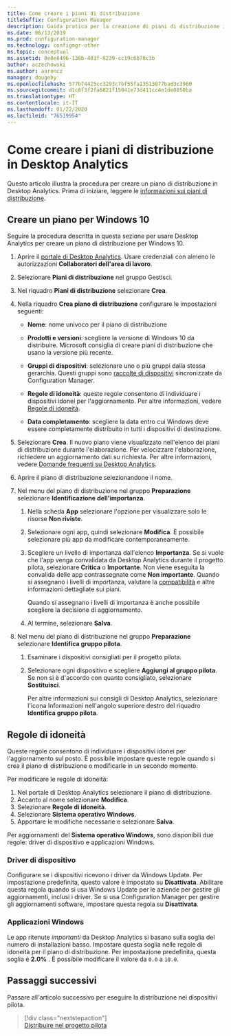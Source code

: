 ```yaml
---
title: Come creare i piani di distribuzione
titleSuffix: Configuration Manager
description: Guida pratica per la creazione di piani di distribuzione in Desktop Analytics.
ms.date: 06/13/2019
ms.prod: configuration-manager
ms.technology: configmgr-other
ms.topic: conceptual
ms.assetid: 8e0e8496-136b-461f-8239-cc19c6b78c3b
author: aczechowski
ms.author: aaroncz
manager: dougeby
ms.openlocfilehash: 577b74425cc3293c7bf55fa13513877bad3c3960
ms.sourcegitcommit: d1c6f3f2fa6821f15041e73d411cc4e1de0850ba
ms.translationtype: HT
ms.contentlocale: it-IT
ms.lasthandoff: 01/22/2020
ms.locfileid: "76519954"
---
```

# <a name="how-to-create-deployment-plans-in-desktop-analytics"></a>Come creare i piani di distribuzione in Desktop Analytics

Questo articolo illustra la procedura per creare un piano di distribuzione in Desktop Analytics. Prima di iniziare, leggere le [informazioni sui piani di distribuzione](/sccm/desktop-analytics/about-deployment-plans).

## <a name="create-a-plan-for-windows-10"></a>Creare un piano per Windows 10

Seguire la procedura descritta in questa sezione per usare Desktop Analytics per creare un piano di distribuzione per Windows 10.

1. Aprire il [portale di Desktop Analytics](https://aka.ms/desktopanalytics). Usare credenziali con almeno le autorizzazioni **Collaboratori dell'area di lavoro**.  

2. Selezionare **Piani di distribuzione** nel gruppo Gestisci.  

3. Nel riquadro **Piani di distribuzione** selezionare **Crea**.  

4. Nella riquadro **Crea piano di distribuzione** configurare le impostazioni seguenti:  

    - **Nome**: nome univoco per il piano di distribuzione  

    - **Prodotti e versioni**: scegliere la versione di Windows 10 da distribuire. Microsoft consiglia di creare piani di distribuzione che usano la versione più recente.  

    - **Gruppi di dispositivi**: selezionare uno o più gruppi dalla stessa gerarchia. Questi gruppi sono [raccolte di dispositivi](/configmgr/desktop-analytics/connect-configmgr#bkmk_Collections) sincronizzate da Configuration Manager.  

    - **Regole di idoneità**: queste regole consentono di individuare i dispositivi idonei per l'aggiornamento. Per altre informazioni, vedere [Regole di idoneità](#readiness-rules).  

    - **Data completamento**: scegliere la data entro cui Windows deve essere completamente distribuito in tutti i dispositivi di destinazione.  

5. Selezionare **Crea**. Il nuovo piano viene visualizzato nell'elenco dei piani di distribuzione durante l'elaborazione. Per velocizzare l'elaborazione, richiedere un aggiornamento dati su richiesta. Per altre informazioni, vedere [Domande frequenti su Desktop Analytics](/sccm/desktop-analytics/faq##can-i-reduce-the-amount-of-time-it-takes-for-data-to-refresh-in-my-desktop-analytics-portal).  

6. Aprire il piano di distribuzione selezionandone il nome.  

7. Nel menu del piano di distribuzione nel gruppo **Preparazione** selezionare **Identificazione dell'importanza**.  

    1. Nella scheda **App** selezionare l'opzione per visualizzare solo le risorse **Non riviste**.  

    2. Selezionare ogni app, quindi selezionare **Modifica**. È possibile selezionare più app da modificare contemporaneamente.  

    3. Scegliere un livello di importanza dall'elenco **Importanza**. Se si vuole che l'app venga convalidata da Desktop Analytics durante il progetto pilota, selezionare **Critica** o **Importante**. Non viene eseguita la convalida delle app contrassegnate come **Non importante**. Quando si assegnano i livelli di importanza, valutare la [compatibilità](/sccm/desktop-analytics/compat-assessment) e altre informazioni dettagliate sui piani.  

        Quando si assegnano i livelli di importanza è anche possibile scegliere la decisione di aggiornamento.  

    4. Al termine, selezionare **Salva**.  

8. Nel menu del piano di distribuzione nel gruppo **Preparazione** selezionare **Identifica gruppo pilota**.  

    1. Esaminare i dispositivi consigliati per il progetto pilota.  

    2. Selezionare ogni dispositivo e scegliere **Aggiungi al gruppo pilota**. Se non si è d'accordo con quanto consigliato, selezionare **Sostituisci**.  

        Per altre informazioni sui consigli di Desktop Analytics, selezionare l'icona Informazioni nell'angolo superiore destro del riquadro **Identifica gruppo pilota**.

## <a name="readiness-rules"></a>Regole di idoneità

Queste regole consentono di individuare i dispositivi idonei per l'aggiornamento sul posto. È possibile impostare queste regole quando si crea il piano di distribuzione o modificarle in un secondo momento.

Per modificare le regole di idoneità:

1. Nel portale di Desktop Analytics selezionare il piano di distribuzione.
1. Accanto al nome selezionare **Modifica**.
1. Selezionare **Regole di idoneità**.
1. Selezionare **Sistema operativo Windows**.
1. Apportare le modifiche necessarie e selezionare **Salva**.

Per aggiornamenti del **Sistema operativo Windows**, sono disponibili due regole: driver di dispositivo e applicazioni Windows.

### <a name="device-drivers"></a>Driver di dispositivo

Configurare se i dispositivi ricevono i driver da Windows Update. Per impostazione predefinita, questo valore è impostato su **Disattivata**. Abilitare questa regola quando si usa Windows Update per le aziende per gestire gli aggiornamenti, inclusi i driver. Se si usa Configuration Manager per gestire gli aggiornamenti software, impostare questa regola su **Disattivata**.

### <a name="windows-applications"></a>Applicazioni Windows

Le app ritenute *importanti* da Desktop Analytics si basano sulla soglia del numero di installazioni basso. Impostare questa soglia nelle regole di idoneità per il piano di distribuzione. Per impostazione predefinita, questa soglia è **2.0%** . È possibile modificare il valore da `0.0` a `10.0`.


## <a name="next-steps"></a>Passaggi successivi

Passare all'articolo successivo per eseguire la distribuzione nei dispositivi pilota.
> [!div class="nextstepaction"]  
> [Distribuire nel progetto pilota](/sccm/desktop-analytics/deploy-pilot)  
